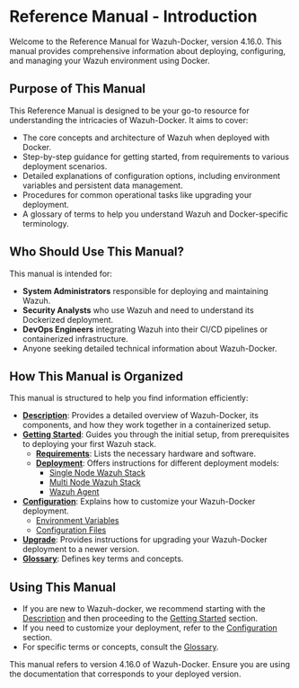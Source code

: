 # Reference Manual - Introduction

Welcome to the Reference Manual for Wazuh-Docker, version 4.16.0. This manual provides comprehensive information about deploying, configuring, and managing your Wazuh environment using Docker.

## Purpose of This Manual

This Reference Manual is designed to be your go-to resource for understanding the intricacies of Wazuh-Docker. It aims to cover:

-   The core concepts and architecture of Wazuh when deployed with Docker.
-   Step-by-step guidance for getting started, from requirements to various deployment scenarios.
-   Detailed explanations of configuration options, including environment variables and persistent data management.
-   Procedures for common operational tasks like upgrading your deployment.
-   A glossary of terms to help you understand Wazuh and Docker-specific terminology.

## Who Should Use This Manual?

This manual is intended for:

-   **System Administrators** responsible for deploying and maintaining Wazuh.
-   **Security Analysts** who use Wazuh and need to understand its Dockerized deployment.
-   **DevOps Engineers** integrating Wazuh into their CI/CD pipelines or containerized infrastructure.
-   Anyone seeking detailed technical information about Wazuh-Docker.

## How This Manual is Organized

This manual is structured to help you find information efficiently:

-   **[Description](description.md)**: Provides a detailed overview of Wazuh-Docker, its components, and how they work together in a containerized setup.
-   **[Getting Started](getting-started/getting-started.md)**: Guides you through the initial setup, from prerequisites to deploying your first Wazuh stack.
    -   **[Requirements](getting-started/requirements.md)**: Lists the necessary hardware and software.
    -   **[Deployment](getting-started/deployment/README.md)**: Offers instructions for different deployment models:
        -   [Single Node Wazuh Stack](getting-started/deployment/single-node.md)
        -   [Multi Node Wazuh Stack](getting-started/deployment/multi-node.md)
        -   [Wazuh Agent](getting-started/deployment/wazuh-agent.md)
-   **[Configuration](configuration/configuration.md)**: Explains how to customize your Wazuh-Docker deployment.
    -   [Environment Variables](configuration/environment-variables.md)
    -   [Configuration Files](configuration/configuration-files.md)
-   **[Upgrade](upgrade.md)**: Provides instructions for upgrading your Wazuh-Docker deployment to a newer version.
-   **[Glossary](glossary.md)**: Defines key terms and concepts.

## Using This Manual

-   If you are new to Wazuh-docker, we recommend starting with the [Description](description.md) and then proceeding to the [Getting Started](getting-started/getting-started.md) section.
-   If you need to customize your deployment, refer to the [Configuration](configuration/configuration.md) section.
-   For specific terms or concepts, consult the [Glossary](glossary.md).

This manual refers to version 4.16.0 of Wazuh-Docker. Ensure you are using the documentation that corresponds to your deployed version.
